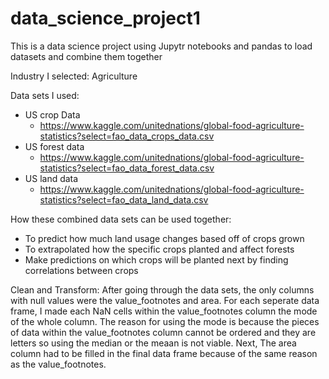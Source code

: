 # data_science_project1
This is a data science project using Jupytr notebooks and pandas to load datasets and combine them together

Industry I selected: Agriculture

Data sets I used: 
- US crop Data
    - https://www.kaggle.com/unitednations/global-food-agriculture-statistics?select=fao_data_crops_data.csv
- US forest data
  - https://www.kaggle.com/unitednations/global-food-agriculture-statistics?select=fao_data_forest_data.csv
- US land data
  - https://www.kaggle.com/unitednations/global-food-agriculture-statistics?select=fao_data_land_data.csv

How these combined data sets can be used together:
- To predict how much land usage changes based off of crops grown 
- To extrapolated how the specific crops planted and affect forests
- Make predictions on which crops will be planted next by finding correlations between crops

Clean and Transform:
After going through the data sets, the only columns with null values were the value_footnotes and area. For each seperate data frame, I made each NaN cells within the value_footnotes column the mode of the whole column. The reason for using the mode is because the pieces of data within the value_footnotes column cannot be ordered and they are letters so using the median or the meaan is not viable. Next, The area column had to be filled in the final data frame because of the same reason as the value_footnotes. 
